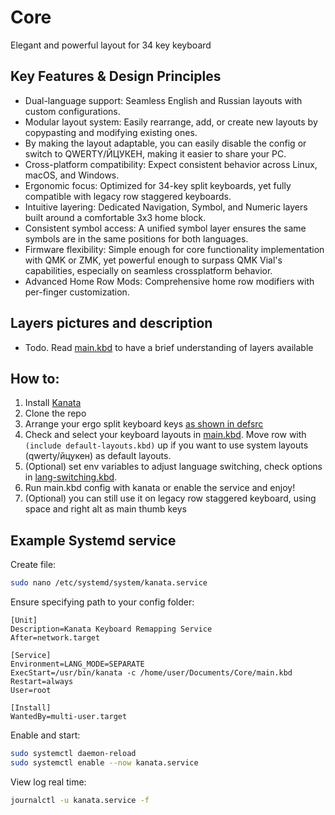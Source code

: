 # Core

Elegant and powerful layout for 34 key keyboard

## Key Features & Design Principles

- Dual-language support: Seamless English and Russian layouts with custom configurations.
- Modular layout system: Easily rearrange, add, or create new layouts by copypasting and modifying existing ones.
- By making the layout adaptable, you can easily disable the config or switch to QWERTY/ЙЦУКЕН, making it easier to share your PC.
- Cross-platform compatibility: Expect consistent behavior across Linux, macOS, and Windows.
- Ergonomic focus: Optimized for 34-key split keyboards, yet fully compatible with legacy row staggered keyboards.
- Intuitive layering: Dedicated Navigation, Symbol, and Numeric layers built around a comfortable 3x3 home block.
- Consistent symbol access: A unified symbol layer ensures the same symbols are in the same positions for both languages.
- Firmware flexibility: Simple enough for core functionality implementation with QMK or ZMK, yet powerful enough to surpass QMK Vial's capabilities, especially on seamless crossplatform behavior.
- Advanced Home Row Mods: Comprehensive home row modifiers with per-finger customization.

## Layers pictures and description

- Todo. Read [main.kbd](main.kbd) to have a brief understanding of layers available

## How to:

1. Install [Kanata](https://github.com/jtroo/kanata)
2. Clone the repo
3. Arrange your ergo split keyboard keys [as shown in defsrc](main.kbd#L2-L5)
4. Check and select your keyboard layouts in [main.kbd](main.kbd). Move row with `(include default-layouts.kbd)` up if you want to use system layouts (qwerty/йцукен) as default layouts. 
5. (Optional) set env variables to adjust language switching, check options in [lang-switching.kbd](lang-switching.kbd).
6. Run main.kbd config with kanata or enable the service and enjoy!
7. (Optional) you can still use it on legacy row staggered keyboard, using space and right alt as main thumb keys

## Example Systemd service

Create file:

```bash
sudo nano /etc/systemd/system/kanata.service
```

Ensure specifying path to your config folder:

```
[Unit]
Description=Kanata Keyboard Remapping Service
After=network.target

[Service]
Environment=LANG_MODE=SEPARATE
ExecStart=/usr/bin/kanata -c /home/user/Documents/Core/main.kbd
Restart=always
User=root

[Install]
WantedBy=multi-user.target
```

Enable and start:

```bash
sudo systemctl daemon-reload
sudo systemctl enable --now kanata.service
```

View log real time:

```bash
journalctl -u kanata.service -f
```
